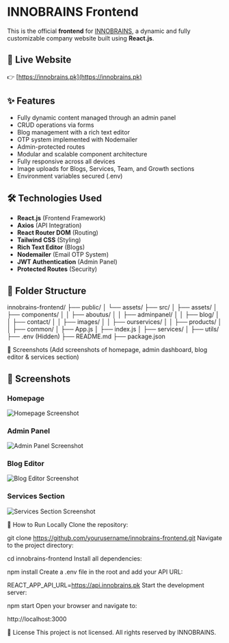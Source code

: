 # INNOBRAINS Frontend

This is the official **frontend** for [INNOBRAINS](https://innobrains.pk), a dynamic and fully customizable company website built using **React.js**.

## 🚀 Live Website
👉 [https://innobrains.pk](https://innobrains.pk)

## ✨ Features

- Fully dynamic content managed through an admin panel
- CRUD operations via forms
- Blog management with a rich text editor
- OTP system implemented with Nodemailer
- Admin-protected routes
- Modular and scalable component architecture
- Fully responsive across all devices
- Image uploads for Blogs, Services, Team, and Growth sections
- Environment variables secured (.env)

## 🛠️ Technologies Used

- **React.js** (Frontend Framework)
- **Axios** (API Integration)
- **React Router DOM** (Routing)
- **Tailwind CSS** (Styling)
- **Rich Text Editor** (Blogs)
- **Nodemailer** (Email OTP System)
- **JWT Authentication** (Admin Panel)
- **Protected Routes** (Security)

## 📂 Folder Structure

innobrains-frontend/ ├── public/ │ └── assets/ ├── src/ │ ├── assets/ │ ├── components/ │ │ ├── aboutus/ │ │ ├── adminpanel/ │ │ ├── blog/ │ │ ├── contact/ │ │ ├── images/ │ │ ├── ourservices/ │ │ ├── products/ │ │ ├── common/ │ ├── App.js │ ├── index.js │ ├── services/ │ ├── utils/ ├── .env (Hidden) ├── README.md ├── package.json

📸 Screenshots
(Add screenshots of homepage, admin dashboard, blog editor & services section)
## 📸 Screenshots

### Homepage
![Homepage Screenshot](/screenshots/homepage.png)

### Admin Panel
![Admin Panel Screenshot](/screenshots/dashboard.png)

### Blog Editor
![Blog Editor Screenshot](/screenshots/blogeditor.png)

### Services Section
![Services Section Screenshot](/screenshots/servicessection.png)


🧩 How to Run Locally
Clone the repository:


git clone https://github.com/yourusername/innobrains-frontend.git
Navigate to the project directory:

cd innobrains-frontend
Install all dependencies:


npm install
Create a .env file in the root and add your API URL:


REACT_APP_API_URL=https://api.innobrains.pk
Start the development server:


npm start
Open your browser and navigate to:


http://localhost:3000


📜 License
This project is not licensed. All rights reserved by INNOBRAINS.